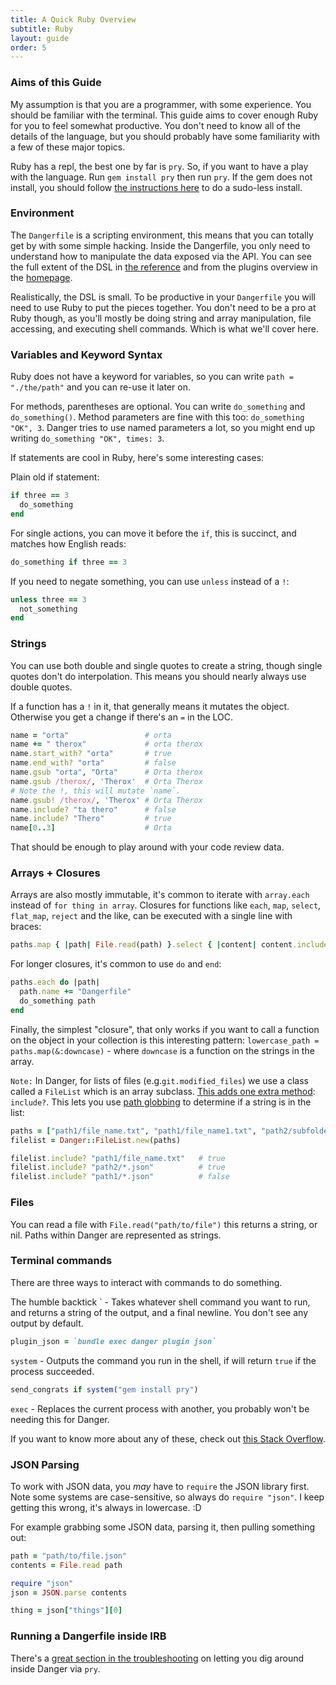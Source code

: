 ```yaml
---
title: A Quick Ruby Overview
subtitle: Ruby
layout: guide
order: 5
---
```


### Aims of this Guide

My assumption is that you are a programmer, with some experience. You should be familiar with the terminal. This guide aims to cover enough Ruby for you to feel somewhat productive. You don't need to know all of the details of the language, but you should probably have some familiarity with a few of these major topics.

Ruby has a repl, the best one by far is `pry`. So, if you want to have a play with the language. Run `gem install pry` then run `pry`. If the gem does not install, you should follow [the instructions here](https://guides.cocoapods.org/using/getting-started.html#sudo-less-installation) to do a sudo-less install.

### Environment

The `Dangerfile` is a scripting environment, this means that you can totally get by with some simple hacking. Inside the Dangerfile, you only need to understand how to manipulate the data exposed via the API. You can see the full extent of the DSL in [the reference](/reference.html) and from the plugins overview in the [homepage](/).

Realistically, the DSL is small. To be productive in your `Dangerfile` you will need to use Ruby to put the pieces together. You don't need to be a pro at Ruby though, as you'll mostly be doing string and array manipulation, file accessing, and executing shell commands. Which is what we'll cover here.

### Variables and Keyword Syntax

Ruby does not have a keyword for variables, so you can write `path = "./the/path"` and you can re-use it later on.

For methods, parentheses are optional. You can write `do_something` and `do_something()`. Method parameters are fine with this too: `do_something "OK", 3`. Danger tries to use named parameters a lot, so you might end up writing `do_something "OK", times: 3`.

If statements are cool in Ruby, here's some interesting cases:

Plain old if statement:
```ruby
if three == 3
  do_something
end
```

For single actions, you can move it before the `if`, this is succinct, and matches how English reads:

```ruby
do_something if three == 3
```

If you need to negate something, you can use `unless` instead of a `!`:

```ruby
unless three == 3
  not_something
end
```

### Strings

You can use both double and single quotes to create a string, though single quotes don't do interpolation. This means you should nearly always use double quotes.

If a function has a `!` in it, that generally means it mutates the object. Otherwise you get a change if there's an `=` in the LOC.

```ruby
name = "orta"                 # orta
name += " therox"             # orta therox
name.start_with? "orta"       # true
name.end_with? "orta"         # false
name.gsub "orta", "Orta"      # Orta therox
name.gsub /therox/, 'Therox'  # Orta Therox
# Note the !, this will mutate `name`.
name.gsub! /therox/, 'Therox' # Orta Therox
name.include? "ta thero"      # false
name.include? "Thero"         # true
name[0..3]                    # Orta
```

That should be enough to play around with your code review data.

### Arrays + Closures

Arrays are also mostly immutable, it's common to iterate with `array.each` instead of `for thing in array`. Closures for functions like `each`, `map`, `select`, `flat_map`, `reject` and the like, can be executed with a single line with braces:

``` ruby
paths.map { |path| File.read(path) }.select { |content| content.include? "orta" }
```

For longer closures, it's common to use `do` and `end`:

```ruby
paths.each do |path|
  path.name += "Dangerfile"
  do_something path
end
```

Finally, the simplest "closure", that only works if you want to call a function on the object in your collection is this interesting pattern: `lowercase_path = paths.map(&:downcase)` - where `downcase` is a function on the strings in the array.

`Note:` In Danger, for lists of files (e.g.`git.modified_files`) we use a class called a `FileList` which is an array subclass. [This adds one extra method](https://github.com/danger/danger/blob/master/spec/lib/danger/core_ext/file_list_spec.rb): `include?`. This lets you use [path globbing](http://wiki.bash-hackers.org/syntax/expansion/globs) to determine if a string is in the list:

```ruby
paths = ["path1/file_name.txt", "path1/file_name1.txt", "path2/subfolder/example.json"]
filelist = Danger::FileList.new(paths)

filelist.include? "path1/file_name.txt"   # true
filelist.include? "path2/*.json"          # true
filelist.include? "path1/*.json"          # false
```

### Files

You can read a file with `File.read("path/to/file")` this returns a string, or nil. Paths within Danger are represented as strings.


### Terminal commands

There are three ways to interact with commands to do something.

The humble backtick ` - Takes whatever shell command you want to run, and returns a string of the output, and a final newline. You don't see any output by default.

```ruby
plugin_json = `bundle exec danger plugin json`
```

`system` - Outputs the command you run in the shell, if will return `true` if the process succeeded.

```ruby
send_congrats if system("gem install pry")
```

`exec` - Replaces the current process with another, you probably won't be needing this for Danger.

If you want to know more about any of these, check out [this Stack Overflow](http://stackoverflow.com/questions/6338908/ruby-difference-between-exec-system-and-x-or-backticks).

### JSON Parsing

To work with JSON data, you _may_ have to `require` the JSON library first. Note some systems are case-sensitive, so always do `require "json"`. I keep getting this wrong, it's always in lowercase. :D

For example grabbing some JSON data, parsing it, then pulling something out:

```ruby
path = "path/to/file.json"
contents = File.read path

require "json"
json = JSON.parse contents

thing = json["things"][0]
```

###  Running a Dangerfile inside IRB

There's a [great section in the troubleshooting](/guides/troubleshooting.html#i-want-to-be-a-danger-wizard) on letting you dig around inside Danger via `pry`.